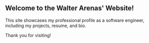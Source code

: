 ## Welcome to the Walter Arenas' Website!

This site showcases my professional profile as a software engineer, including my projects, resume, and bio.

Thank you for visiting!
